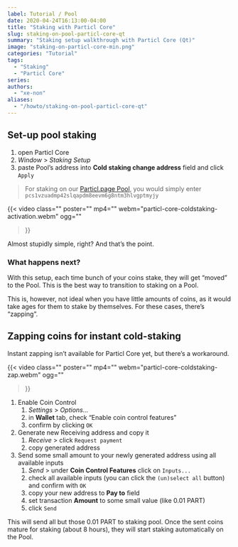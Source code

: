 ```yaml
---
label: Tutorial / Pool
date: 2020-04-24T16:13:00-04:00
title: "Staking with Particl Core"
slug: staking-on-pool-particl-core-qt
summary: "Staking setup walkthrough with Particl Core (Qt)"
image: "staking-on-particl-core-min.png"
categories: "Tutorial"
tags:
  - "Staking"
  - "Particl Core"
series:
authors:
  - "xe-non"
aliases:
  - "/howto/staking-on-pool-particl-core-qt"
---
```


## Set-up pool staking

1. open Particl Core
1. _Window_ > _Staking Setup_
1. paste Pool’s address into **Cold staking change address** field and click `Apply`

> For staking on our [Particl.page Pool](https://pool.particl.page), you would simply enter `pcs1vzuadmp42slqapdm8eevm6g8ntm3hlvgptmyjy`

{{< video
  class=""
  poster=""
  mp4=""
  webm="particl-core-coldstaking-activation.webm"
  ogg=""
>}}

Almost stupidly simple, right? And that’s the point.


### What happens next?

With this setup, each time bunch of your coins stake, they will get “moved” to the Pool. This is the best way to transition to staking on a Pool.

This is, however, not ideal when you have little amounts of coins, as it would take ages for them to stake by themselves. For these cases, there’s “zapping”.


## Zapping coins for instant cold-staking

Instant zapping isn’t available for Particl Core yet, but there’s a workaround.

{{< video
  class=""
  poster=""
  mp4=""
  webm="particl-core-coldstaking-zap.webm"
  ogg=""
>}}


1. Enable Coin Control
    1. _Settings_ > _Options…_
    1. in **Wallet** tab, check “Enable coin control features”
    1. confirm by clicking `OK`
1. Generate new Receiving address and copy it
    1. _Receive_ > click `Request payment`
    1. copy generated address
1. Send some small amount to your newly generated address using all available inputs
    1. _Send_ > under **Coin Control Features** click on `Inputs...`
    1. check all available inputs (you can click the `(un)select all` button) and confirm with `OK`
    1. copy your new address to **Pay to** field
    1. set transaction **Amount** to some small value (like 0.01 PART)
    1. click `Send`

This will send all but those 0.01 PART to staking pool. Once the sent coins mature for staking (about 8 hours), they will start staking automatically on the Pool.
